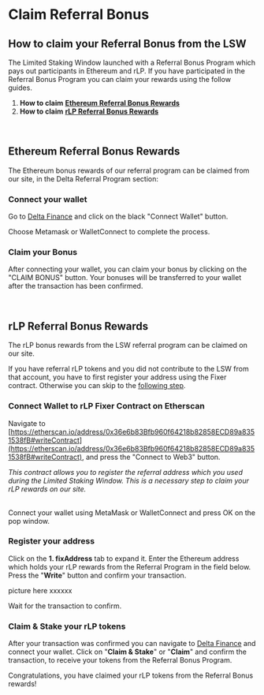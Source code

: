 # Claim Referral Bonus

## How to claim your Referral Bonus from the LSW <a href="#how-to-claim-your-referral-bonus-from-the-lsw" id="how-to-claim-your-referral-bonus-from-the-lsw"></a>

The Limited Staking Window launched with a Referral Bonus Program which pays out participants in Ethereum and rLP. If you have participated in the Referral Bonus Program you can claim your rewards using the follow guides.

1. **How to claim** [**Ethereum Referral Bonus Rewards**](claim-referral-bonus.md#ethereum-referral-bonus-rewards)**​**
2. **How to claim** [**rLP Referral Bonus Rewards**](claim-referral-bonus.md#rlp-bonus)**​**

​

## **Ethereum Referral Bonus Rewards** <a href="#ethereum-referral-bonus-rewards" id="ethereum-referral-bonus-rewards"></a>

The Ethereum bonus rewards of our referral program can be claimed from our site, in the Delta Referral Program section:

### Connect your wallet <a href="#connect-your-wallet" id="connect-your-wallet"></a>

Go to [Delta Finance](https://www.delta.finance/) and click on the black "Connect Wallet" button.

Choose Metamask or WalletConnect to complete the process.



### Claim your Bonus <a href="#claim-your-bonus" id="claim-your-bonus"></a>

After connecting your wallet, you can claim your bonus by clicking on the "CLAIM BONUS" button. Your bonuses will be transferred to your wallet after the transaction has been confirmed.

​

## **rLP Referral Bonus Rewards** <a href="#rlp-bonus" id="rlp-bonus"></a>

The rLP bonus rewards from the LSW referral program can be claimed on our site.

If you have referral rLP tokens and you did not contribute to the LSW from that account, you have to first register your address using the Fixer contract. Otherwise you can skip to the [following step](https://web.archive.org/web/20210921212023/https://docs.delta.financial/guides/claim-referral-bonus#claimbonusrlp).

### Connect Wallet to rLP Fixer Contract on Etherscan <a href="#connect-wallet-to-rlp-fixer-contract-on-etherscan" id="connect-wallet-to-rlp-fixer-contract-on-etherscan"></a>

Navigate to [https://etherscan.io/address/0x36e6b83Bfb960f64218b82858ECD89a8351538fB#writeContract](https://etherscan.io/address/0x36e6b83Bfb960f64218b82858ECD89a8351538fB#writeContract), and press the "Connect to Web3" button.

_This contract allows you to register the referral address which you used during the Limited Staking Window. This is a necessary step to claim your rLP rewards on our site._

\
Connect your wallet using MetaMask or WalletConnect and press OK on the pop window.

### Register your address <a href="#register-your-address" id="register-your-address"></a>

Click on the **1. fixAddress** tab to expand it. Enter the Ethereum address which holds your rLP rewards from the Referral Program in the field below. Press the "**Write**" button and confirm your transaction.

picture here xxxxxx

Wait for the transaction to confirm.

### Claim & Stake your rLP tokens <a href="#claimbonusrlp" id="claimbonusrlp"></a>

After your transaction was confirmed you can navigate to [Delta Finance](https://www.delta.finance/) and connect your wallet. Click on "**Claim & Stake**" or "**Claim**" and confirm the transaction, to receive your tokens from the Referral Bonus Program.



Congratulations, you have claimed your rLP tokens from the Referral Bonus rewards!

​
